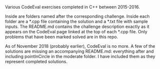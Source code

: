 Various CodeEval exercises completed in C++ between 2015-2016.

Inside are folders named after the corresponding challenge. Inside each folder are a *.cpp file containing the solution and a *.txt file with sample inputs. The README.md contains the challenge description exactly as it appears on the CodeEval page linked at the top of each *.cpp file. Only problems that have been marked solved are in this repo.

As of November 2018 (probably earlier), CodeEval is no more. A few of the solutions are missing an accompanying README.md: everything after and including pointInCircle in the moderate folder. I have included them as they represent completed solutions.